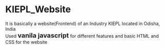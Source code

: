 # KIEPL_Website

It is basically a website(Frontend) of an Industry KIEPL located in Odisha, India <br>
Used <span style="font-size: 20;"><b>vanila javascript</b></span> for different features and basic HTML and CSS for the website
